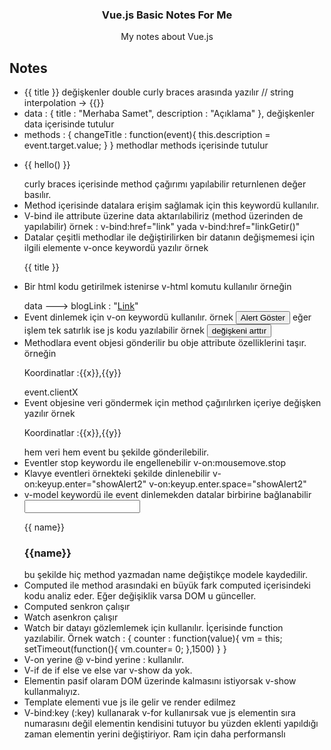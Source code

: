 
  <h3 align="center">Vue.js Basic Notes For Me</h3>

  <p align="center">
    My notes about Vue.js
  </p>


## Notes


* {{ title }} değişkenler double curly braces arasında yazılır // string interpolation -> {{}}
* data : {
   title : "Merhaba Samet",
   description : "Açıklama"
   }, değişkenler data içerisinde tutulur
*  methods : {
       changeTitle : function(event){
       this.description = event.target.value; 
   }
   }  methodlar methods içerisinde tutulur
* <p>{{ hello() }}</p> curly braces içerisinde method çağırımı yapılabilir returnlenen değer basılır.
* Method içerisinde datalara erişim sağlamak için this keywordü kullanılır.
* V-bind ile attribute üzerine data aktarılabiliriz (method üzerinden de yapılabilir) örnek : v-bind:href="link" yada v-bind:href="linkGetir()" 
* Datalar çeşitli methodlar ile değiştirilirken bir datanın değişmemesi için ilgili elemente v-once keywordü yazılır  örnek   <p v-once>{{ title }}</p>
* Bir html kodu getirilmek istenirse v-html komutu kullanılır örneğin   <p v-html="blogLink"></p>  data ---> blogLink : "<a href='https://www.facebook.com'>Link</a>"
* Event dinlemek için v-on keywordü kullanılır. örnek  <button v-on:click="showAlert">Alert Göster</button>  eğer işlem tek satırlık ise js kodu yazılabilir örnek  <button v-on:click="değişken++">değişkeni arttır</button>
* Methodlara event objesi gönderilir bu obje attribute özelliklerini taşır. örneğin   <p v-on:mousemove="updateCoords">Koordinatlar :{{x}},{{y}}</p> event.clientX 
* Event objesine veri göndermek için method çağırılırken içeriye değişken yazılır örnek   <p v-on:mousemove="updateCoords(2,$event)">Koordinatlar :{{x}},{{y}}</p> hem veri hem event bu şekilde gönderilebilir.
* Eventler stop keywordu ile engellenebilir v-on:mousemove.stop
* Klavye eventleri örnekteki şekilde dinlenebilir  v-on:keyup.enter="showAlert2" v-on:keyup.enter.space="showAlert2"
* v-model keywordü ile event dinlemekden datalar birbirine bağlanabilir
  <input type="text" v-model="name">
  <p>{{ name}} </p>
  <h3>{{name}} </h3>  bu şekilde hiç method yazmadan name değiştikçe modele kaydedilir.
* Computed ile method arasındaki en büyük fark computed içerisindeki kodu analiz eder. Eğer değişiklik varsa DOM u günceller.
* Computed senkron çalışır
* Watch asenkron çalışır
* Watch bir datayı gözlemlemek için kullanılır. İçerisinde function yazılabilir. 
Örnek
watch : {
    counter : function(value){
        vm = this;
        setTimeout(function(){
          vm.counter= 0;
        },1500)
    }
   }
* V-on yerine @ v-bind yerine : kullanılır.
* V-if de if else ve else var v-show da yok.
* Elementin pasif olaram DOM üzerinde kalmasını istiyorsak v-show kullanmalıyız.
* Template elementi vue js ile gelir ve render edilmez
* V-bind:key (:key) kullanarak v-for kullanırsak vue js elementin sıra numarasını değil elementin kendisini tutuyor bu yüzden eklenti yapıldığı zaman elementin yerini değiştiriyor. Ram için daha performanslı